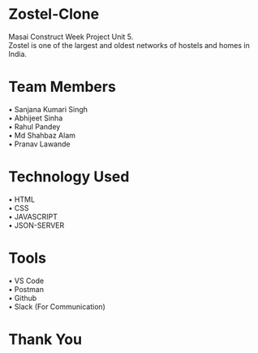 # Zostel-Clone
Masai Construct Week Project Unit 5. <br>
Zostel is one of the largest and oldest networks of hostels and homes in India.

# Team Members
•	Sanjana Kumari Singh <br>
•	Abhijeet Sinha <br>
•	Rahul Pandey <br>
•	Md Shahbaz Alam <br>
•	Pranav Lawande

# Technology Used
•	HTML <br>
•	CSS <br>
•	JAVASCRIPT <br>
• JSON-SERVER 

# Tools
•	VS Code <br>
• Postman <br>
•	Github <br>
• Slack (For Communication)

# Thank You

